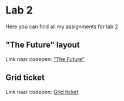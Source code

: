 # Lab 2
Here you can find all my assignments for lab 2

## "The Future" layout
Link naar codepen: ["The Future"](https://codepen.io/alejandrodewolf/pen/dyZgyjz?editors=1100)

## Grid ticket
Link naar codepen: [Grid ticket](https://codepen.io/alejandrodewolf/pen/PoOyoyd?editors=1100)
